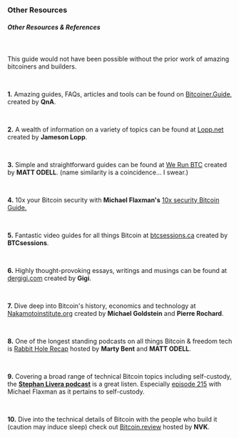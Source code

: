 ### Other Resources


<h5 class="text-2xl pb-2 text-[#f7931a] font-semibold">Other Resources & References</h5>

<br>

<p class="text-xl pb-2 font-semibold">This guide would not have been possible without the prior work of amazing bitcoiners and builders.</p>

<br>

**1\.** Amazing guides, FAQs, articles and tools can be found on <a class="underline text-blue-400" href="https://bitcoiner.guide/" target="_blank" rel="noopener noreferrer">Bitcoiner.Guide</a>, created by <strong>QnA</strong>.

<br>

**2\.** A wealth of information on a variety of topics can be found at <a class="underline text-blue-400"  href="https://www.lopp.net/" target="_blank" rel="noopener noreferrer">Lopp.net</a> created by <strong>Jameson Lopp</strong>.

<br>

**3\.** Simple and straightforward guides can be found at <a class="underline text-blue-400" href="https://www.werunbtc.com" target="_blank" rel="noopener noreferrer">We Run BTC</a> created by <strong>MATT ODELL</strong>. (name similarity is a coincidence... I swear.)

<br>

**4\.** 10x your Bitcoin security with <strong>Michael Flaxman's</strong> <a class="underline text-blue-400" href="https://btcguide.github.io/" target="_blank" rel="noopener noreferrer">10x security Bitcoin Guide.</a>

<br>

**5\.** Fantastic video guides for all things Bitcoin at </strong> <a class="underline text-blue-400" href="https://www.btcsessions.ca/" target="_blank" rel="noopener noreferrer">btcsessions.ca</a> created by <strong>BTCsessions</strong>.

<br>

**6\.** Highly thought-provoking essays, writings and musings can be found at <a class="underline text-blue-400" href="https://dergigi.com" target="_blank" rel="noopener noreferrer">dergigi.com</a> created by <strong>Gigi</strong>. 

<br>

**7\.** Dive deep into Bitcoin's history, economics and technology at <a class="underline text-blue-400"  href="https://nakamotoinstitute.org/" target="_blank" rel="noopener noreferrer">Nakamotoinstitute.org</a> created by <strong>Michael Goldstein</strong> and <strong>Pierre Rochard</strong>.

<br> 

**8\.** One of the longest standing podcasts on all things Bitcoin & freedom tech is <a class="underline text-blue-400" href="https://zap.stream/p/npub10uthwp4ddc9w5adfuv69m8la4enkwma07fymuetmt93htcww6wgs55xdlq" target="_blank" rel="noopener noreferrer">Rabbit Hole Recap</a> hosted by <strong>Marty Bent</strong> and <strong>MATT ODELL</strong>.

<br> 

**9\.** Covering a broad range of technical Bitcoin topics including self-custody, the **<a class="underline text-blue-400" href="https://stephanlivera.com/" target="_blank" rel="noopener noreferrer">Stephan Livera podcast</a>** is a great listen. Especially 
        <a class="underline text-blue-400" href="https://stephanlivera.com/episode/215/" target="_blank" rel="noopener noreferrer">episode 215</a> with Michael Flaxman as it pertains to self-custody.

<br> 

**10\.** Dive into the technical details of Bitcoin with the people who build it (caution may induce sleep) check out <a class="underline text-blue-400" href="https://bitcoin.review/" target="_blank" rel="noopener noreferrer">Bitcoin.review</a> hosted by <strong>NVK</strong>. 

